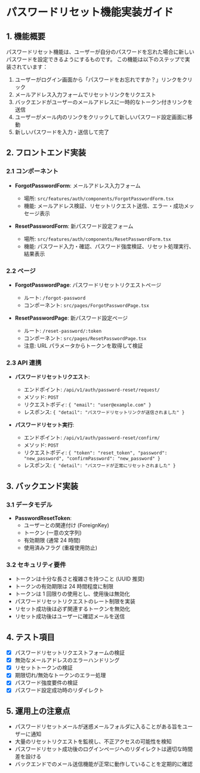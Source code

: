 # パスワードリセット機能実装ガイド

## 1. 機能概要

パスワードリセット機能は、ユーザーが自分のパスワードを忘れた場合に新しいパスワードを設定できるようにするものです。
この機能は以下のステップで実装されています：

1. ユーザーがログイン画面から「パスワードをお忘れですか？」リンクをクリック
2. メールアドレス入力フォームでリセットリンクをリクエスト
3. バックエンドがユーザーのメールアドレスに一時的なトークン付きリンクを送信
4. ユーザーがメール内のリンクをクリックして新しいパスワード設定画面に移動
5. 新しいパスワードを入力・送信して完了

## 2. フロントエンド実装

### 2.1 コンポーネント

- **ForgotPasswordForm**: メールアドレス入力フォーム

  - 場所: `src/features/auth/components/ForgotPasswordForm.tsx`
  - 機能: メールアドレス検証、リセットリクエスト送信、エラー・成功メッセージ表示

- **ResetPasswordForm**: 新パスワード設定フォーム
  - 場所: `src/features/auth/components/ResetPasswordForm.tsx`
  - 機能: パスワード入力・確認、パスワード強度検証、リセット処理実行、結果表示

### 2.2 ページ

- **ForgotPasswordPage**: パスワードリセットリクエストページ

  - ルート: `/forgot-password`
  - コンポーネント: `src/pages/ForgotPasswordPage.tsx`

- **ResetPasswordPage**: 新パスワード設定ページ
  - ルート: `/reset-password/:token`
  - コンポーネント: `src/pages/ResetPasswordPage.tsx`
  - 注意: URL パラメータからトークンを取得して検証

### 2.3 API 連携

- **パスワードリセットリクエスト**:

  - エンドポイント: `/api/v1/auth/password-reset/request/`
  - メソッド: `POST`
  - リクエストボディ: `{ "email": "user@example.com" }`
  - レスポンス: `{ "detail": "パスワードリセットリンクが送信されました" }`

- **パスワードリセット実行**:
  - エンドポイント: `/api/v1/auth/password-reset/confirm/`
  - メソッド: `POST`
  - リクエストボディ: `{ "token": "reset_token", "password": "new_password", "confirmPassword": "new_password" }`
  - レスポンス: `{ "detail": "パスワードが正常にリセットされました" }`

## 3. バックエンド実装

### 3.1 データモデル

- **PasswordResetToken**:
  - ユーザーとの関連付け (ForeignKey)
  - トークン (一意の文字列)
  - 有効期限 (通常 24 時間)
  - 使用済みフラグ (重複使用防止)

### 3.2 セキュリティ要件

- トークンは十分な長さと複雑さを持つこと (UUID 推奨)
- トークンの有効期限は 24 時間程度に制限
- トークンは 1 回限りの使用とし、使用後は無効化
- パスワードリセットリクエストのレート制限を実装
- リセット成功後は必ず関連するトークンを無効化
- リセット成功後はユーザーに確認メールを送信

## 4. テスト項目

- [x] パスワードリセットリクエストフォームの検証
- [x] 無効なメールアドレスのエラーハンドリング
- [x] リセットトークンの検証
- [x] 期限切れ/無効なトークンのエラー処理
- [x] パスワード強度要件の検証
- [x] パスワード設定成功時のリダイレクト

## 5. 運用上の注意点

- パスワードリセットメールが迷惑メールフォルダに入ることがある旨をユーザーに通知
- 大量のリセットリクエストを監視し、不正アクセスの可能性を検知
- パスワードリセット成功後のログインページへのリダイレクトは適切な時間差を設ける
- バックエンドでのメール送信機能が正常に動作していることを定期的に確認
